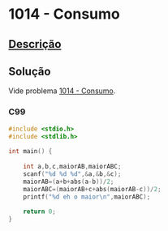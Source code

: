 # 1014 - Consumo

## [Descrição](https://www.beecrowd.com.br/judge/pt/problems/view/1014)

## Solução

Vide problema [1014 - Consumo](../1014/README.md).

### C99

```c
#include <stdio.h>
#include <stdlib.h>
 
int main() {
 
    int a,b,c,maiorAB,maiorABC;
    scanf("%d %d %d",&a,&b,&c);
    maiorAB=(a+b+abs(a-b))/2;
    maiorABC=(maiorAB+c+abs(maiorAB-c))/2;
    printf("%d eh o maior\n",maiorABC);      
  
    return 0;
}
```
